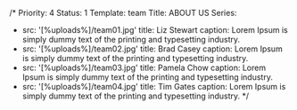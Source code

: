 /*
Priority: 4
Status: 1
Template: team
Title: ABOUT US
Series:
- src: '[%uploads%]/team01.jpg'
  title: Liz Stewart
  caption: Lorem Ipsum is simply dummy text of the printing and typesetting industry.
- src: '[%uploads%]/team02.jpg'
  title: Brad Casey
  caption: Lorem Ipsum is simply dummy text of the printing and typesetting industry.
- src: '[%uploads%]/team03.jpg'
  title: Pamela Chow
  caption: Lorem Ipsum is simply dummy text of the printing and typesetting industry.
- src: '[%uploads%]/team04.jpg'
  title: Tim Gates
  caption: Lorem Ipsum is simply dummy text of the printing and typesetting industry.
*/